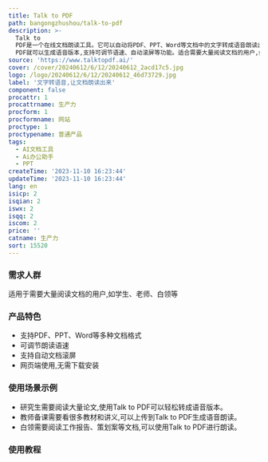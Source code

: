 ```yaml
---
title: Talk to PDF
path: bangongzhushou/talk-to-pdf
description: >-
  Talk to
  PDF是一个在线文档朗读工具。它可以自动将PDF、PPT、Word等文档中的文字转成语音朗读出来,使阅读体验更加便捷、有趣。用户只需上传文档,Talk to
  PDF就可以生成语音版本,支持可调节语速、自动滚屏等功能。适合需要大量阅读文档的用户,如学生、老师、白领等。
source: 'https://www.talktopdf.ai/'
cover: /cover/20240612/6/12/20240612_2acd17c5.jpg
logo: /logo/20240612/6/12/20240612_46d73729.jpg
label: '文字转语音,让文档朗读出来'
component: false
procattr: 1
procattrname: 生产力
procform: 1
procformname: 网站
proctype: 1
proctypename: 普通产品
tags:
  - AI文档工具
  - Ai办公助手
  - PPT
createTime: '2023-11-10 16:23:44'
updateTime: '2023-11-10 16:23:44'
lang: en
isicp: 2
isqian: 2
iswx: 2
isqq: 2
iscom: 2
price: ''
catname: 生产力
sort: 15520
---
```




### 需求人群
适用于需要大量阅读文档的用户,如学生、老师、白领等

### 产品特色
- 支持PDF、PPT、Word等多种文档格式
- 可调节朗读语速
- 支持自动文档滚屏
- 网页端使用,无需下载安装

### 使用场景示例
- 研究生需要阅读大量论文,使用Talk to PDF可以轻松转成语音版本。
- 教师备课需要看很多教材和讲义,可以上传到Talk to PDF生成语音朗读。
- 白领需要阅读工作报告、策划案等文档,可以使用Talk to PDF进行朗读。

### 使用教程


  
